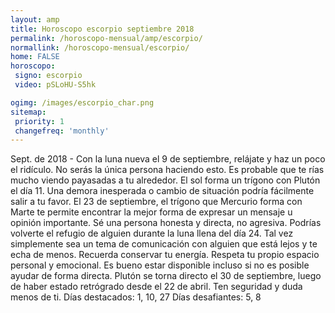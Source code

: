 ```yaml
---
layout: amp
title: Horoscopo escorpio septiembre 2018 
permalink: /horoscopo-mensual/amp/escorpio/
normallink: /horoscopo-mensual/escorpio/
home: FALSE
horoscopo:
 signo: escorpio
 video: pSLoHU-S5hk

ogimg: /images/escorpio_char.png
sitemap:
 priority: 1
 changefreq: 'monthly'
---
```



Sept. de 2018 - Con la luna nueva el 9 de septiembre, relájate y haz un poco el ridículo. No serás la única persona haciendo esto. Es probable que te rías mucho viendo payasadas a tu alrededor. 
El sol forma un trígono con Plutón el día 11. Una demora inesperada o cambio de situación podría fácilmente salir a tu favor. 
El 23 de septiembre, el trígono que Mercurio forma con Marte te permite encontrar la mejor forma de expresar un mensaje u opinión importante. Sé una persona honesta y directa, no agresiva. 
Podrías volverte el refugio de alguien durante la luna llena del día 24. Tal vez simplemente sea un tema de comunicación con alguien que está lejos y te echa de menos. Recuerda conservar tu energía. Respeta tu propio espacio personal y emocional. Es bueno estar disponible incluso si no es posible ayudar de forma directa. 
Plutón se torna directo el 30 de septiembre, luego de haber estado retrógrado desde el 22 de abril. Ten seguridad y duda menos de ti. 
Días destacados: 1, 10, 27
Días desafiantes: 5, 8